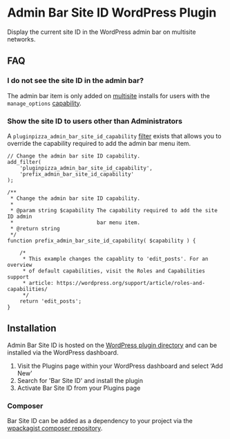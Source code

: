 # Admin Bar Site ID WordPress Plugin

Display the current site ID in the WordPress admin bar on multisite networks.

## FAQ

### I do not see the site ID in the admin bar?

The admin bar item is only added on [multisite](https://wordpress.org/support/article/create-a-network/) installs for users with the `manage_options` [capability](https://wordpress.org/support/article/roles-and-capabilities/).

### Show the site ID to users other than Administrators

A `pluginpizza_admin_bar_site_id_capability` [filter](https://developer.wordpress.org/plugins/hooks/filters/) exists that allows you to override the capability required to add the admin bar menu item.

```
// Change the admin bar site ID capability.
add_filter(
	'pluginpizza_admin_bar_site_id_capability',
	'prefix_admin_bar_site_id_capability'
);

/**
 * Change the admin bar site ID capability.
 *
 * @param string $capability The capability required to add the site ID admin
 *                           bar menu item.
 * @return string
 */
function prefix_admin_bar_site_id_capability( $capability ) {

	/*
	 * This example changes the capablity to 'edit_posts'. For an overview
	 * of default capabilities, visit the Roles and Capabilities support
	 * article: https://wordpress.org/support/article/roles-and-capabilities/
	 */
	return 'edit_posts';
}
```

## Installation

Admin Bar Site ID is hosted on the [WordPress plugin directory](https://wordpress.org/plugins/admin-bar-site-id/) and can be installed via the WordPress dashboard.

1. Visit the Plugins page within your WordPress dashboard and select ‘Add New’
1. Search for 'Bar Site ID' and install the plugin
1. Activate Bar Site ID from your Plugins page

### Composer

Bar Site ID can be added as a dependency to your project via the [wpackagist composer repository](https://wpackagist.org/search?q=admin-bar-site-id).
